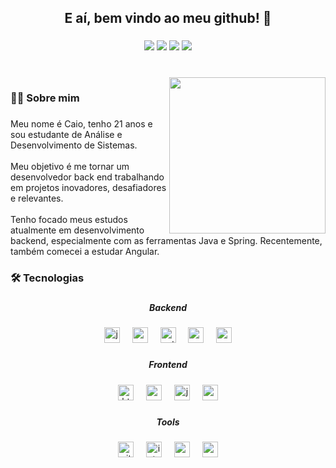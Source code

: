
<h2 align="center">E aí, bem vindo ao meu github! 👋</h2>

###

<div align="center">
  <a href="https://www.linkedin.com/in/caio-ferraz-almeida/" target="_blank"><img src="https://img.shields.io/badge/Caio Ferraz-0077B5?style=flat-square&logo=linkedin&logoColor=white"  
   target="_blank"></a>
  <a href="mailto:caioferrazalmeida.27@gmail.com"><img src="https://img.shields.io/badge/caioferrazalmeida.27@gmail.com-D14836?style=flat-square&logo=gmail&logoColor=white" target="_blank"></a>
  <a href="https://www.instagram.com/caio_frz/" target="_blank"><img src="https://img.shields.io/badge/@caio__frz-E4405F?style=flat-square&logo=instagram&logoColor=white" target="_blank"></a>
  <a href="https://twitter.com/caio_frzz" target="_blank"><img src="https://img.shields.io/badge/@caio__frzz-1DA1F2?style=flat-square&logo=twitter&logoColor=white" target="_blank"></a>
</div>

###

<br clear="both">

<img align="right" height="250" src="https://enotas.com.br/blog/wp-content/uploads/2021/02/linguagem-de-programa%C3%A7%C3%A3o-768x768.jpg"  />

###

<h3 align="left">👩‍💻  Sobre mim</h3>

###

<p align="left">Meu nome é Caio, tenho 21 anos e sou estudante de Análise e Desenvolvimento de Sistemas.<br><br>  Meu objetivo é me tornar um desenvolvedor back end trabalhando em projetos inovadores, desafiadores e relevantes. <br><br>Tenho focado meus estudos atualmente em desenvolvimento backend, especialmente com as ferramentas Java e Spring.  Recentemente, também comecei a estudar Angular.</p>

###

<h3 align="left">🛠 Tecnologias</h3>

###

<h5 align="center">Backend</h5>

###

<div align="center">
  <img src="https://img.shields.io/badge/java-%23ED8B00.svg?style=for-the-badge&logo=openjdk&logoColor=white" height="25" alt="java logo"  />
  <img width="12" />
  <img src="https://img.shields.io/badge/Spring-6DB33F?logo=spring&logoColor=black&style=for-the-badge" height="25" alt="spring logo"  />
  <img width="12" />
  <img src="https://img.shields.io/badge/Python-3776AB?logo=python&logoColor=white&style=for-the-badge" height="25" alt="python logo"  />
  <img width="12" />
  <img src="https://img.shields.io/badge/MySQL-4479A1?logo=mysql&logoColor=white&style=for-the-badge" height="25" alt="mysql logo"  />
  <img width="12" />
  <img src="https://img.shields.io/badge/PostgreSQL-4169E1?logo=postgresql&logoColor=white&style=for-the-badge" height="25" alt="postgresql logo"  />
</div>

###

<h5 align="center">Frontend</h5>

###

<div align="center">
  <img src="https://img.shields.io/badge/HTML5-E34F26?logo=html5&logoColor=white&style=for-the-badge" height="25" alt="html5 logo"  />
  <img width="12" />
  <img src="https://img.shields.io/badge/CSS3-1572B6?logo=css3&logoColor=white&style=for-the-badge" height="25" alt="css3 logo"  />
  <img width="12" />
  <img src="https://img.shields.io/badge/JavaScript-F7DF1E?logo=javascript&logoColor=black&style=for-the-badge" height="25" alt="javascript logo"  />
  <img width="12" />
  <img src="https://img.shields.io/badge/Angular-DD0031?logo=angular&logoColor=white&style=for-the-badge" height="25" alt="angularjs logo"  />
</div>

###

<h5 align="center">Tools</h5>

###

<div align="center">
  <img src="https://img.shields.io/badge/Git-F05032?logo=git&logoColor=white&style=for-the-badge" height="25" alt="git logo"  />
  <img width="12" />
  <img src="https://img.shields.io/badge/IntelliJ IDEA-000000?logo=intellijidea&logoColor=white&style=for-the-badge" height="25" alt="intellij logo"  />
  <img width="12" />
  <img src="https://img.shields.io/badge/Postman-FF6C37?logo=postman&logoColor=black&style=for-the-badge" height="25" alt="postman logo"  />
  <img width="12" />
  <img src="https://img.shields.io/badge/Apache Maven-C71A36?logo=apachemaven&logoColor=white&style=for-the-badge" height="25" alt="apachemaven logo"  />
</div>

###
